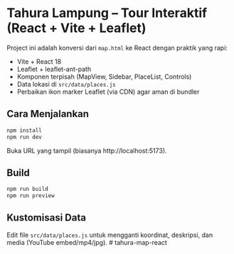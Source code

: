 # Tahura Lampung – Tour Interaktif (React + Vite + Leaflet)

Project ini adalah konversi dari `map.html` ke React dengan praktik yang rapi:
- Vite + React 18
- Leaflet + leaflet-ant-path
- Komponen terpisah (MapView, Sidebar, PlaceList, Controls)
- Data lokasi di `src/data/places.js`
- Perbaikan ikon marker Leaflet (via CDN) agar aman di bundler

## Cara Menjalankan
```bash
npm install
npm run dev
```

Buka URL yang tampil (biasanya http://localhost:5173).

## Build
```bash
npm run build
npm run preview
```

## Kustomisasi Data
Edit file `src/data/places.js` untuk mengganti koordinat, deskripsi, dan media (YouTube embed/mp4/jpg).
#   t a h u r a - m a p - r e a c t  
 